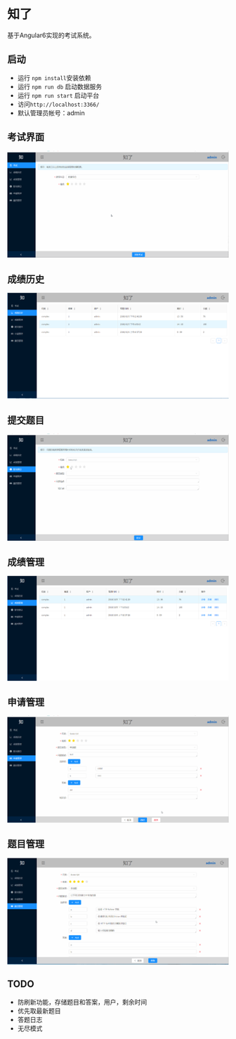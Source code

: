 # 知了
基于Angular6实现的考试系统。

## 启动
* 运行 `npm install`安装依赖
* 运行 `npm run db` 启动数据服务
* 运行 `npm run start` 启动平台
* 访问`http://localhost:3366/`
* 默认管理员帐号：admin

## 考试界面
![Exam](/readme/exam.gif)
## 成绩历史
![History](/readme/history.png)
## 提交题目
![Submit Question](/readme/submitQuiz.gif)
## 成绩管理
![Score Management](/readme/scoreManage.png)
## 申请管理
![Apply Management](/readme/applyManage.gif)
## 题目管理
![Question Management](/readme/quizManage.gif)



## TODO
* 防刷新功能，存储题目和答案，用户，剩余时间
* 优先取最新题目
* 答题日志
* 无尽模式





